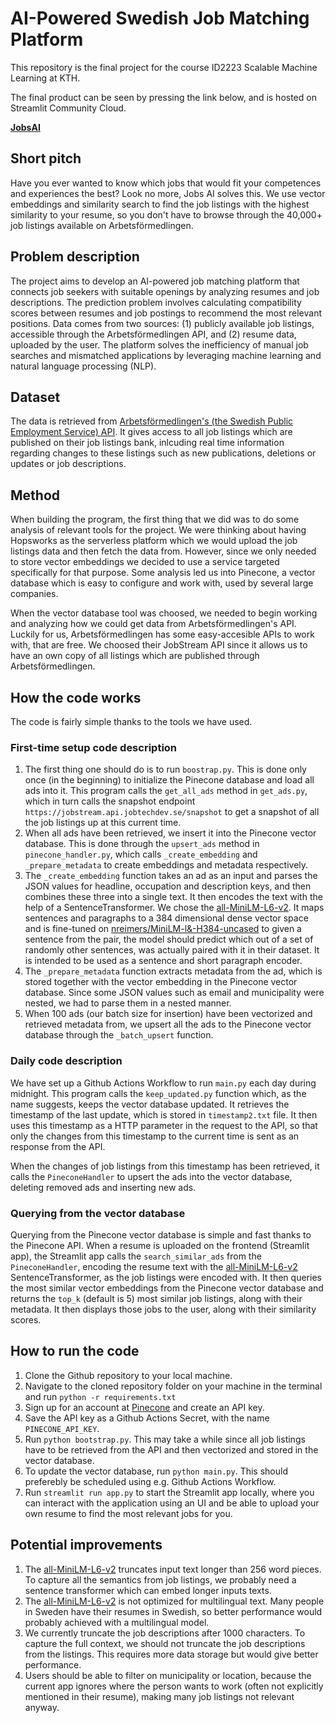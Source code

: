 # AI-Powered Swedish Job Matching Platform

This repository is the final project for the course ID2223 Scalable Machine Learning at KTH.

The final product can be seen by pressing the link below, and is hosted on Streamlit Community Cloud.

[**JobsAI**](https://jobsai.streamlit.app/)

## Short pitch

Have you ever wanted to know which jobs that would fit your competences and experiences the best? Look no more, Jobs AI solves this. We use vector embeddings and similarity search to find the job listings with the highest similarity to your resume, so you don't have to browse through the 40,000+ job listings available on Arbetsförmedlingen.

## Problem description

The project aims to develop an AI-powered job matching platform that connects job seekers with suitable openings by analyzing resumes and job descriptions. The prediction problem involves calculating compatibility scores between resumes and job postings to recommend the most relevant positions. Data comes from two sources: (1) publicly available job listings, accessible through the Arbetsförmedlingen API, and (2) resume data, uploaded by the user. The platform solves the inefficiency of manual job searches and mismatched applications by
leveraging machine learning and natural language processing (NLP).

## Dataset

The data is retrieved from [Arbetsförmedlingen's (the Swedish Public Employment Service) API](https://jobstream.api.jobtechdev.se/). It gives access to all job listings which are published on their job listings bank, inlcuding real time information regarding changes to these listings such as new publications, deletions or updates or job descriptions.

## Method

When building the program, the first thing that we did was to do some analysis of relevant tools for the project. We were thinking about having Hopsworks as the serverless platform which we would upload the job listings data and then fetch the data from. However, since we only needed to store vector embeddings we decided to use a service targeted specifically for that purpose. Some analysis led us into Pinecone, a vector database which is easy to configure and work with, used by several large companies.

When the vector database tool was choosed, we needed to begin working and analyzing how we could get data from Arbetsförmedlingen's API. Luckily for us, Arbetsförmedlingen has some easy-accesible APIs to work with, that are free. We choosed their JobStream API since it allows us to have an own copy of all listings which are published through Arbetsförmedlingen.

## How the code works

The code is fairly simple thanks to the tools we have used.

### First-time setup code description

1. The first thing one should do is to run `boostrap.py`. This is done only once (in the beginning) to initialize the Pinecone database and load all ads into it. This program calls the `get_all_ads` method in `get_ads.py`, which in turn calls the snapshot endpoint `https://jobstream.api.jobtechdev.se/snapshot` to get a snapshot of all the job listings up at this current time.
2. When all ads have been retrieved, we insert it into the Pinecone vector database. This is done through the `upsert_ads` method in `pinecone_handler.py`, which calls `_create_embedding` and `_prepare_metadata` to create embeddings and metadata respectively.
3. The `_create_embedding` function takes an ad as an input and parses the JSON values for headline, occupation and description keys, and then combines these three into a single text. It then encodes the text with the help of a SentenceTransformer. We chose the [all-MiniLM-L6-v2](https://huggingface.co/sentence-transformers/all-MiniLM-L6-v2). It maps sentences and paragraphs to a 384 dimensional dense vector space and is fine-tuned on [nreimers/MiniLM-l&-H384-uncased](https://huggingface.co/nreimers/MiniLM-L6-H384-uncased) to given a sentence from the pair, the model should predict which out of a set of randomly other sentences, was actually paired with it in their dataset. It is intended to be used as a sentence and short paragraph encoder.
4. The `_prepare_metadata` function extracts metadata from the ad, which is stored together with the vector embedding in the Pinecone vector database. Since some JSON values such as email and municipality were nested, we had to parse them in a nested manner.
5. When 100 ads (our batch size for insertion) have been vectorized and retrieved metadata from, we upsert all the ads to the Pinecone vector database through the `_batch_upsert` function.

### Daily code description

We have set up a Github Actions Workflow to run `main.py` each day during midnight. This program calls the `keep_updated.py` function which, as the name suggests, keeps the vector database updated. It retrieves the timestamp of the last update, which is stored in `timestamp2.txt` file. It then uses this timestamp as a HTTP parameter in the request to the API, so that only the changes from this timestamp to the current time is sent as an response from the API.

When the changes of job listings from this timestamp has been retrieved, it calls the `PineconeHandler` to upsert the ads into the vector database, deleting removed ads and inserting new ads.

### Querying from the vector database

Querying from the Pinecone vector database is simple and fast thanks to the Pinecone API. When a resume is uploaded on the frontend (Streamlit app), the Streamlit app calls the `search_similar_ads` from the `PineconeHandler`, encoding the resume text with the [all-MiniLM-L6-v2](https://huggingface.co/sentence-transformers/all-MiniLM-L6-v2) SentenceTransformer, as the job listings were encoded with. It then queries the most similar vector embeddings from the Pinecone vector database and returns the `top_k` (default is 5) most similar job listings, along with their metadata. It then displays those jobs to the user, along with their similarity scores.

## How to run the code

1. Clone the Github repository to your local machine.
2. Navigate to the cloned repository folder on your machine in the terminal and run `python -r requirements.txt`
3. Sign up for an account at [Pinecone](https://www.pinecone.io/) and create an API key.
4. Save the API key as a Github Actions Secret, with the name `PINECONE_API_KEY`.
5. Run `python bootstrap.py`. This may take a while since all job listings have to be retrieved from the API and then vectorized and stored in the vector database.
6. To update the vector database, run `python main.py`. This should preferebly be scheduled using e.g. Github Actions Workflow.
7. Run `streamlit run app.py` to start the Streamlit app locally, where you can interact with the application using an UI and be able to upload your own resume to find the most relevant jobs for you.

## Potential improvements

1. The [all-MiniLM-L6-v2](https://huggingface.co/sentence-transformers/all-MiniLM-L6-v2) truncates input text longer than 256 word pieces. To capture all the semantics from job listings, we probably need a sentence transformer which can embed longer inputs texts.
2. The [all-MiniLM-L6-v2](https://huggingface.co/sentence-transformers/all-MiniLM-L6-v2) is not optimized for multilingual text. Many people in Sweden have their resumes in Swedish, so better performance would probably achieved with a multilingual model.
3. We currently truncate the job descriptions after 1000 characters. To capture the full context, we should not truncate the job descriptions from the listings. This requires more data storage but would give better performance.
4. Users should be able to filter on municipality or location, because the current app ignores where the person wants to work (often not explicitly mentioned in their resume), making many job listings not relevant anyway.
